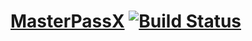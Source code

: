 # [MasterPassX](https://masterpassx.cretezy.com) [![Build Status](https://travis-ci.org/Cretezy/MasterPassX.svg?branch=master)](https://travis-ci.org/Cretezy/MasterPassX)
